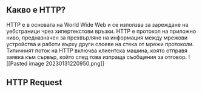 ## Какво е HTTP?

HTTP е в основата на World Wide Web и се използва за зареждане на уебстраници чрез хипертекстови връзки. HTTP е протокол на приложно ниво, предназначен за прехвърляне на информация между мрежови устройства и работи върху други слоеве на стека от мрежи протоколи. Типичният поток на HTTP включва клиентска машина, която отправя заявка към сървър, който след това изпраща съобщения за отговор. ![[Pasted image 20230131220950.png]]

## HTTP Request


